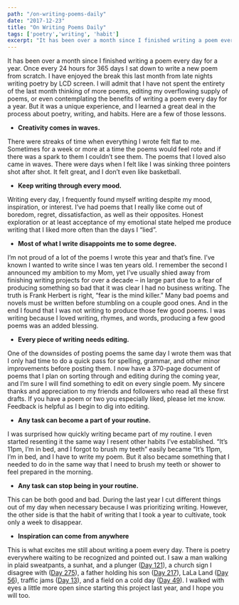 ```yaml
---
path: "/on-writing-poems-daily"
date: "2017-12-23"
title: "On Writing Poems Daily"
tags: ['poetry','writing', 'habit']
excerpt: "It has been over a month since I finished writing a poem every day for a year. Once every 24 hours for 365 days I sat down to write a new poem from scratch. I have enjoyed the break this last month from late nights writing poetry by LCD screen. I will admit that I have not spent the entirety of the last month thinking of more poems, editing my overflowing supply of poems, or even contemplating the benefits of writing a poem every day for a year. But it was a unique experience, and I learned a great deal in the process about poetry, writing, and habits. Here are a few of those lessons."
---
```


It has been over a month since I finished writing a poem every day for a year. Once every 24 hours for 365 days I sat down to write a new poem from scratch. I have enjoyed the break this last month from late nights writing poetry by LCD screen. I will admit that I have not spent the entirety of the last month thinking of more poems, editing my overflowing supply of poems, or even contemplating the benefits of writing a poem every day for a year. But it was a unique experience, and I learned a great deal in the process about poetry, writing, and habits. Here are a few of those lessons.

- **Creativity comes in waves.**

There were streaks of time when everything I wrote felt flat to me. Sometimes for a week or more at a time the poems would feel rote and if there was a spark to them I couldn’t see them. The poems that I loved also came in waves. There were days when I felt like I was sinking three pointers shot after shot. It felt great, and I don’t even like basketball.

- **Keep writing through every mood.**

Writing every day, I frequently found myself writing despite my mood, inspiration, or interest. I’ve had poems that I really like come out of boredom, regret, dissatisfaction, as well as their opposites. Honest exploration or at least acceptance of my emotional state helped me produce writing that I liked more often than the days I “lied”.

- **Most of what I write disappoints me to some degree.**

I’m not proud of a lot of the poems I wrote this year and that’s fine. I’ve known I wanted to write since I was ten years old. I remember the second I announced my ambition to my Mom, yet I’ve usually shied away from finishing writing projects for over a decade – in large part due to a fear of producing something so bad that it was clear I had no business writing. The truth is Frank Herbert is right, “fear is the mind killer.” Many bad poems and novels must be written before stumbling on a couple good ones. And in the end I found that I was not writing to produce those few good poems. I was writing because I loved writing, rhymes, and words, producing a few good poems was an added blessing.

- **Every piece of writing needs editing.**

One of the downsides of posting poems the same day I wrote them was that I only had time to do a quick pass for spelling, grammar, and other minor improvements before posting them. I now have a 370-page document of poems that I plan on sorting through and editing during the coming year, and I’m sure I will find something to edit on every single poem. My sincere thanks and appreciation to my friends and followers who read all these first drafts. If you have a poem or two you especially liked, please let me know. Feedback is helpful as I begin to dig into editing.

- **Any task can become a part of your routine.**

I was surprised how quickly writing became part of my routine. I even started resenting it the same way I resent other habits I’ve established. “It’s 11pm, I’m in bed, and I forgot to brush my teeth” easily became “It’s 11pm, I’m in bed, and I have to write my poem. But it also became something that I needed to do in the same way that I need to brush my teeth or shower to feel prepared in the morning.

- **Any task can stop being in your routine.**

This can be both good and bad. During the last year I cut different things out of my day when necessary because I was prioritizing writing. However, the other side is that the habit of writing that I took a year to cultivate, took only a week to disappear.

- **Inspiration can come from anywhere**

This is what excites me still about writing a poem every day. There is poetry everywhere waiting to be recognized and pointed out. I saw a man walking in plaid sweatpants, a sunhat, and a plunger (<a href="https://danielschapman.com/2017/03/20/a-year-of-poems-day-121/">Day 121</a>), a church sign I disagree with (<a href="https://danielschapman.com/2017/08/21/a-year-of-poems-day-275/">Day 275</a>), a father holding his son (<a href="https://danielschapman.com/2017/06/24/a-year-of-poems-day-217/">Day 217</a>), LaLa Land (<a href="https://danielschapman.com/2017/01/14/a-year-of-poems-day-56/">Day 56</a>), traffic jams (<a href="https://danielschapman.com/2016/12/02/a-year-of-poems-day-13/">Day 13</a>), and a field on a cold day (<a href="https://danielschapman.com/2017/01/07/a-year-of-poems-day-49/">Day 49</a>). I walked with eyes a little more open since starting this project last year, and I hope you will too.